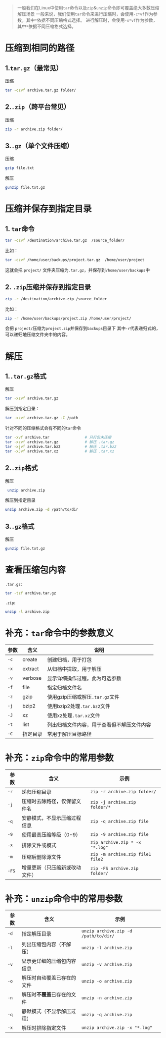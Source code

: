 > 一般我们在Linux中使用`tar`命令以及`zip`&`unzip`命令即可覆盖绝大多数压缩解压场景
> 一般来说，我们使用`tar`命令来进行压缩时，会使用`-c*vf`作为参数，其中`*`依据不同压缩格式选择。
进行解压时，会使用`-x*vf`作为参数，其中`*`依据不同压缩格式选择。


# 压缩到相同的路径
## 1.`tar.gz`（最常见）
压缩
```bash
tar -czvf archive.tar.gz folder/
```

## 2.`.zip`（跨平台常见）
压缩
```bash
zip -r archive.zip folder/
```



## 3.`.gz`（单个文件压缩）
压缩
```bash
gzip file.txt
```
解压
```bash
gunzip file.txt.gz
```
# 压缩并保存到指定目录
## 1. `tar`命令
```bash
tar -czvf /destination/archive.tar.gz  /source_folder/
```
比如：
```bash
tar -czvf /home/user/backups/project.tar.gz  /home/user/project
```
这就会把 `project/` 文件夹压缩为`.tar.gz`，并保存到`/home/user/backups`中
## 2. `.zip`压缩并保存到指定目录
```bash
zip -r /destination/archive.zip /source_folder
```
比如：
```bash
zip -r /home/user/backups/project.zip /home/user/project/
```
会把 `project/`压缩为`project.zip`并保存到`backups`目录下
其中`-r`代表递归式的，可以递归地压缩文件夹中的内容。

# 解压
## 1.`.tar.gz`格式
解压
```bash
tar -xzvf archive.tar.gz
```
解压到指定目录：
```bash
tar -xzvf archive.tar.gz -C /path
```
针对不同的压缩格式会有不同的`tar`命令
```bash
tar -xvf archive.tar                # 只打包未压缩
tar -xzvf archive.tar.gz            # 解压 .tar.gz
tar -xjvf archive.tar.bz2           # 解压 .tar.bz2
tar -xJvf archive.tar.xz            # 解压 .tar.xz
```
## 2.`.zip`格式
解压
```bash
 unzip archive.zip
```
解压到指定目录
```bash
unzip archive.zip -d /path/to/dir
```
## 3.`.gz`格式
解压
```bash
gunzip file.txt.gz
```

# 查看压缩包内容
`.tar.gz`:
```bash
tar -tzf archive.tar.gz
```
`.zip`:
```bash
unzip -l archive.zip
```

# 补充：`tar`命令中的参数意义
| 参数 | 含义     | 说明                                       |
| ---- | -------- | ------------------------------------------ |
| `-c` | create   | 创建归档，用于打包                         |
| `-x` | extract  | 从归档中提取，用于解压                     |
| `-v` | verbose  | 显示详细操作过程，此为可选参数             |
| `-f` | file     | 指定归档文件名                             |
| `-z` | gzip     | 使用gzip压缩或解压`.tar.gz`文件            |
| `-j` | bzip2    | 使用bzip2处理`.tar.bz2`文件                |
| `-J` | xz       | 使用xz处理`.tar.xz`文件                    |
| `-t` | list     | 列出归档文件内容，用于查看但不解压文件内容 |
| `-C` | 指定目录 | 常用于解压目标路径                         |

# 补充：`zip`命令中的常用参数
| 参数  | 含义                           | 示例                             |
| ----- | ------------------------------ | -------------------------------- |
| `-r`  | 递归压缩目录                   | `zip -r archive.zip folder/`     |
| `-j`  | 压缩时去除路径，仅保留文件名   | `zip -j archive.zip folder/*`    |
| `-q`  | 安静模式，不显示压缩过程信息   | `zip -q archive.zip file`        |
| `-9`  | 使用最高压缩等级（0-9）        | `zip -9 archive.zip file`        |
| `-x`  | 排除文件或模式                 | `zip archive.zip * -x "*.log"`   |
| `-m`  | 压缩后删除源文件               | `zip -m archive.zip file1 file2` |
| `-FS` | 增量更新（只压缩新或改动文件） | `zip -FS archive.zip folder/`    |

# 补充：`unzip`命令中的常用参数
| 参数 | 含义                         | 示例                                 |
| ---- | ---------------------------- | ------------------------------------ |
| `-d` | 指定解压目录                 | `unzip archive.zip -d /path/to/dir/` |
| `-l` | 列出压缩包内容（不解压）     | `unzip -l archive.zip`               |
| `-v` | 显示更详细的压缩包内容信息   | `unzip -v archive.zip`               |
| `-o` | 解压时自动覆盖已存在的文件   | `unzip -o archive.zip`               |
| `-n` | 解压时**不覆盖**已存在的文件 | `unzip -n archive.zip`               |
| `-q` | 静默模式（不显示解压过程）   | `unzip -q archive.zip`               |
| `-x` | 解压时排除指定文件           | `unzip archive.zip -x "*.log"`       |

